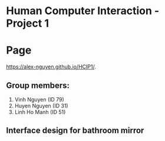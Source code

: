 # Human Computer Interaction - Project 1
# Page
https://alex-nguyen.github.io/HCIP1/.

## Group members:
1. Vinh Nguyen (ID 79)
2. Huyen Nguyen (ID 31)
3. Linh Ho Manh (ID 51)

## Interface design for bathroom mirror
